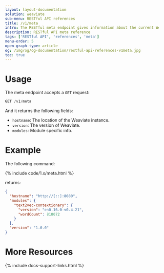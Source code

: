 ```yaml
---
layout: layout-documentation
solution: weaviate
sub-menu: RESTful API references
title: /v1/meta
intro: The RESTful meta endpoint gives information about the current Weaviate instance. It can be used to learn about your current Weaviate instance and to provide information to another Weaviate instants that wants to interact with this instance.
description: RESTful API meta reference
tags: ['RESTful API', 'references', 'meta']
menu-order: 5
open-graph-type: article
og: /img/og/og-documentation/restful-api-references-v1meta.jpg
toc: true
---
```


# Usage

The meta endpoint accepts a `GET` request:

```js
GET /v1/meta
```

And it returns the following fields:
- `hostname`: The location of the Weaviate instance.
- `version`: The version of Weaviate.
- `modules`: Module specific info.
  
# Example
The following command:

{% include code/1.x/meta.html %}

returns:

```json
{
  "hostname": "http://[::]:8080",
  "modules": {
    "text2vec-contextionary": {
      "version": "en0.16.0-v0.4.21",
      "wordCount": 818072
    }
  },
  "version": "1.0.0"
}
```

# More Resources

{% include docs-support-links.html %}
